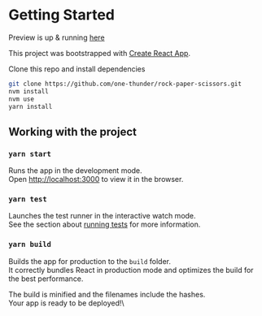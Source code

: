 # Getting Started

Preview is up & running [here](https://adoring-sinoussi-18b38a.netlify.app/)

This project was bootstrapped with [Create React App](https://github.com/facebook/create-react-app).

Clone this repo and install dependencies

```bash
git clone https://github.com/one-thunder/rock-paper-scissors.git
nvm install
nvm use
yarn install
```

## Working with the project

### `yarn start`

Runs the app in the development mode.\
Open [http://localhost:3000](http://localhost:3000) to view it in the browser.

### `yarn test`

Launches the test runner in the interactive watch mode.\
See the section about [running tests](https://facebook.github.io/create-react-app/docs/running-tests) for more information.

### `yarn build`

Builds the app for production to the `build` folder.\
It correctly bundles React in production mode and optimizes the build for the best performance.

The build is minified and the filenames include the hashes.\
Your app is ready to be deployed!\
